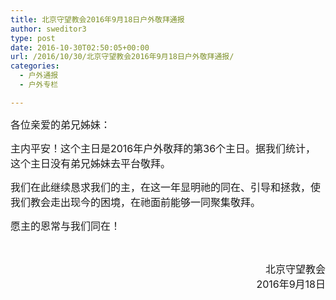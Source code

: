 ```yaml
---
title: 北京守望教会2016年9月18日户外敬拜通报
author: sweditor3
type: post
date: 2016-10-30T02:50:05+00:00
url: /2016/10/30/北京守望教会2016年9月18日户外敬拜通报/
categories:
  - 户外通报
  - 户外专栏

---
```

<span style="font-size: 12pt;">各位亲爱的弟兄姊妹：</span>

<span style="font-size: 12pt;">主内平安！这个主日是2016年户外敬拜的第36个主日。据我们统计，这个主日没有弟兄姊妹去平台敬拜。</span>

<span style="font-size: 12pt;">我们在此继续恳求我们的主，在这一年显明祂的同在、引导和拯救，使我们教会走出现今的困境，在祂面前能够一同聚集敬拜。</span>

<span style="font-size: 12pt;">愿主的恩常与我们同在！</span>

&nbsp;

<p style="text-align: right;">
  <span style="font-size: 12pt;">北京守望教会<br /> </span><span style="font-size: 12pt;">2016年9月18日</span>
</p>